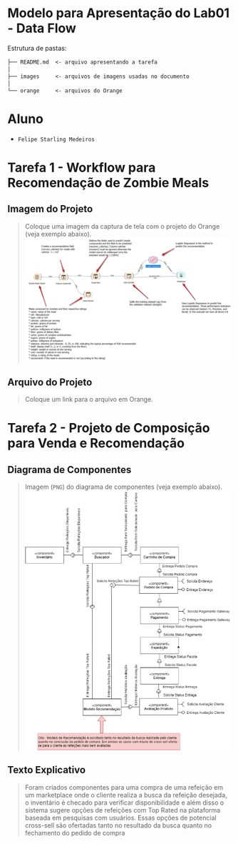 # Modelo para Apresentação do Lab01 - Data Flow

Estrutura de pastas:

~~~
├── README.md  <- arquivo apresentando a tarefa
│
├── images     <- arquivos de imagens usadas no documento
│
└── orange     <- arquivos do Orange
~~~

# Aluno
* `Felipe Starling Medeiros`

# Tarefa 1 - Workflow para Recomendação de Zombie Meals

## Imagem do Projeto
> Coloque uma imagem da captura de tela com o projeto do Orange (veja exemplo abaixo).
![Workflow Orange](images/orange-starling.png)

## Arquivo do Projeto
> Coloque um link para o arquivo em Orange.

# Tarefa 2 - Projeto de Composição para Venda e Recomendação

## Diagrama de Componentes

> Imagem (`PNG`) do diagrama de componentes (veja exemplo abaixo).
![Diagrama Venda](images/INF331-Lab1-Starling.png)

## Texto Explicativo

> Foram criados componentes para uma compra de uma refeição em um marketplace
 onde o cliente realiza a busca da refeição desejada, o inventário é checado
 para verificar disponibilidade e além disso o sistema sugere opções de refeições
 com Top Rated na plataforma baseada em pesquisas com usuários. Essas opções de 
 potencial cross-sell são ofertadas tanto no resultado da busca quanto no fechamento
 do pedido de compra

